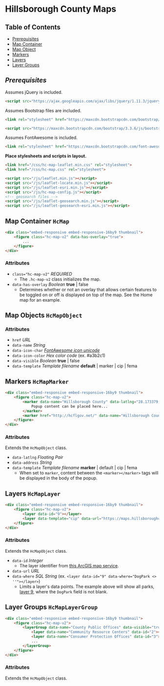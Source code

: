 # Hillsborough County Maps

## Table of Contents

* [Prerequisites](#prerequisites)
* [Map Container](#map-container)
* [Map Object](#map-object)
* [Markers](#markers)
* [Layers](#layers)
* [Layer Groups](#layer-groups)

## *Prerequisites*

Assumes jQuery is included.

```HTML
<script src="https://ajax.googleapis.com/ajax/libs/jquery/1.11.3/jquery.min.js"></script>
```

Assumes Bootstrap files are included.

```HTML
<link rel="stylesheet" href="https://maxcdn.bootstrapcdn.com/bootstrap/3.3.6/css/bootstrap.min.css" crossorigin="anonymous">

<script src="https://maxcdn.bootstrapcdn.com/bootstrap/3.3.6/js/bootstrap.min.js" crossorigin="anonymous"></script>
```

Assumes FontAwesome is included.

```HTML
<link rel="stylesheet" href="https://maxcdn.bootstrapcdn.com/font-awesome/4.6.1/css/font-awesome.min.css">
```

__Place stylesheets and scripts in layout.__

```HTML
<link href="/css/hc-map-leaflet.min.css" rel="stylesheet">
<link href="/css/hc-map.css" rel="stylesheet">

<script src="/js/leaflet.min.js"></script>
<script src="/js/leaflet-locate.min.js"></script>
<script src="/js/leaflet-esri.min.js"></script>
<script src="/js/hc-map-config.js"></script>
<!-- geosearch files -->
<script src="/js/leaflet-geosearch.min.js"></script>
<script src="/js/leaflet-geosearch-esri.min.js"></script>
```

## Map Container `HcMap`

```HTML
<div class="embed-responsive embed-responsive-16by9 thumbnail">
	<figure class="hc-map-v2" data-has-overlay="true">
		...
	</figure>
</div>
```

### Attributes

* `class="hc-map-v2"` _REQUIRED_
	* The `.hc-map-v2` class initializes the map.
* `data-has-overlay` _Boolean_ __true__ | false
	* Determines whether or not an overlay that allows certain features to be toggled on or off is displayed on top of the map. See the Home map for an example.


## Map Objects `HcMapObject`

### Attributes

* `href` _URL_
* `data-name` _String_
* `data-icon-char` [_FontAwesome icon unicode_](http://glyphsearch.com/?copy=unicode&library=font-awesome)
* `data-icon-color` _Hex color code_ (ex. #a3b2c1)
* `data-visible` _Boolean_ __true__ | false
* `data-template` _Template filename_ __default__ | marker | cip | fema


## Markers `HcMapMarker`

```HTML
<div class="embed-responsive embed-responsive-16by9 thumbnail">
	<figure class="hc-map-v2">
		<marker data-name="Hillsborough County" data-latlng="28.173379, -82.823669" >
			Popup content can be placed here...
		</marker>
		<marker href="http://hcflgov.net/" data-name="Hillsborough County Center" data-address="601 E Kennedy Blvd, Tampa, FL 33602"></marker>
	</figure>
</div>
```

### Attributes

Extends the `HcMapObject` class.

* `data-latlng` _Floating Pair_
* `data-address` _String_
* `data-template` _Template filename_ __marker__ | default | cip | fema
	* When set to `marker`, content between the `<marker></marker>` tags will be displayed in the body of the popup.


## Layers `HcMapLayer`

```HTML
<div class="embed-responsive embed-responsive-16by9 thumbnail">
	<figure class="hc-map-v2">
		<layer data-id="9"></layer>
		<layer data-template="cip" data-url="https://maps.hillsboroughcounty.org/arcgis/rest/services/InfoLayers/CIP_Layers/MapServer/1"></layer>
	</figure>
</div>
```

### Attributes

Extends the `HcMapObject` class.

* `data-id` _Integer_
	* The layer identifier from [this ArcGIS map service](https://maps.hillsboroughcounty.org/arcgis/rest/services/CoinMap/CountyWebsiteRedesignMap_20160609/MapServer/).
* `data-url` _URL_
* `data-where` _SQL String_ (ex. `<layer data-id="9" data-where="DogPark <> ''"></layer>`)
	* Limits a layer's data points. The example above will show all parks, [layer 9](https://maps.hillsboroughcounty.org/arcgis/rest/services/CoinMap/CountyWebsiteRedesignMap_20160609/MapServer/9), where the `DogPark` field is not blank.


## Layer Groups `HcMapLayerGroup`

```HTML
<div class="embed-responsive embed-responsive-16by9 thumbnail">
	<figure class="hc-map-v2">
		<layerGroup data-name="County Public Offices" data-visible="true" data-icon-char="" data-icon-color="#fd9407">
			<layer data-name="Community Resource Centers" data-id="2"></layer>
			<layer data-name="Consumer Protection Offices" data-id="3"></layer>
			...
		</layerGroup>
	</figure>
</div>
```

### Attributes

Extends the `HcMapObject` class.
